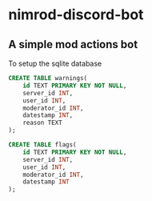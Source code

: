 # nimrod-discord-bot

## A simple mod actions bot

To setup the sqlite database

```sql
CREATE TABLE warnings(
    id TEXT PRIMARY KEY NOT NULL,
    server_id INT,
    user_id INT,
    moderator_id INT,
    datestamp INT,
    reason TEXT
);

CREATE TABLE flags(
    id TEXT PRIMARY KEY NOT NULL,
    server_id INT,
    user_id INT,
    moderator_id INT,
    datestamp INT
);
```
